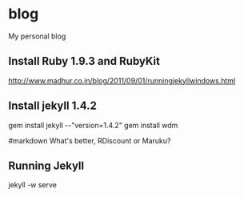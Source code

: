blog
====

My personal blog


## Install Ruby 1.9.3 and RubyKit

http://www.madhur.co.in/blog/2011/09/01/runningjekyllwindows.html

## Install jekyll 1.4.2
gem install jekyll --"version=1.4.2"
gem install wdm

#markdown
What's better, RDiscount or Maruku?

## Running Jekyll
jekyll -w serve